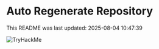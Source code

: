 # Auto Regenerate Repository

This README was last updated: 2025-08-04 10:47:39

 ![TryHackMe](https://tryhackme.com/badge/533634)